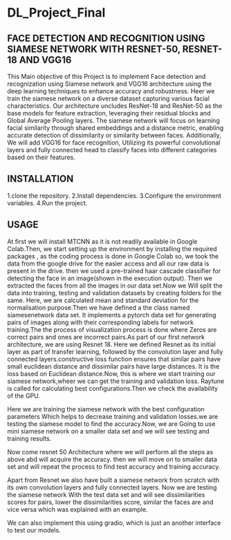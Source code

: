 # DL_Project_Final 

## FACE DETECTION AND RECOGNITION USING SIAMESE NETWORK WITH RESNET-50, RESNET-18 AND VGG16

This Main objective of this Project is to implement Face detection and recognization using Siamese network and VGG16 architecture  using the deep learning techniques to enhance accuracy and robustness. Heer we train the siamese network on a diverse dataset capturing various facial characteristics. Our architecture uncludes ResNet-18 and ResNet-50 as the base models for feature extraction, leveraging their residual blocks and Global Average Pooling layers. The siamese network will focus on learning facial similarity  through shared embeddings and a distance metric, enabling accurate detection of dissimilarity or similarity between faces. Additionally, We will add VGG16 for face recognition, Utilizing its powerful convolutional layers and fully connected head to classify faces into different categories based on their features.

## INSTALLATION

1.clone the repository.
2.Install dependencies.
3.Configure the environment variables.
4.Run the project.

## USAGE

At first we will install MTCNN as it is not readily available in Google Colab.Then, we start setting up the environment by installing the required packages , as the coding process is done in Google Colab so, we took the data from the google drive for the easier access and all our raw data is present in the drive. then we used a pre-trained haar cascade classifier for detecting the face in an image(shown in the execution output). Then we extracted the faces from all the images in our data set.Now we Will split the data into training, testing and validation datasets by creating folders for the same. Here, we are calculated mean and standard deviation for the normalisation purpose.Then we have defined a the class named siamesenetwork data set. It implements a pytorch data set for generating pairs of images along with their corresponding labels for network training.The the process of visualization process is done where Zeros are correct pairs and ones are incorrect pairs.As part of our first network architecture, we are using Resnet 18. Here we defined Resnet as its initial layer as part of transfer  learning, followed by the convolution layer and fully connected layers.constructive loss function ensures that similar pairs have small euclidean distance and dissimilar pairs  have large distances. It is the loss based on Euclidean distance.Now, this is where we start training our siamese network,wheer we can get the training and validation loss. Raytune is called for calculating best configurations.Then we check the availability of the GPU.

Here we are training the siamese network with the best configuration parameters Which helps to decrease training and validation losses.we are testing the siamese model to find the accuracy.Now, we are Going to use mini siamese network on a smaller data set and we will see testing and training results.

Now come resnet 50 Architecture where we will perform all the steps as above abd will acquire the accuracy. then we will move on to smaller data set and will repeat the process to find test accuracy and training accuracy. 

Apart from Resnet we also have built a siamese network from scratch with its own convolution layers and fully connected layers. Now we are testing the siamese network With the test data set and will see dissimilarities scores for pairs, lower the dissimilarities score, similar the faces are and vice versa which was explained with an example.

We can also implement this using gradio, which is just an another interface to test our models. 

